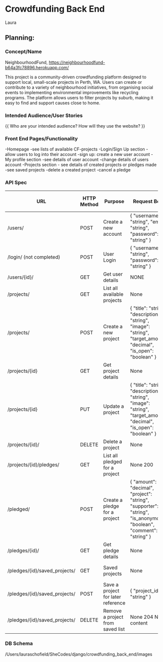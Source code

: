 # Crowdfunding Back End
Laura

## Planning:
### Concept/Name
NeighbourhoodFund, https://neighbourhoodfund-b64a3fc78896.herokuapp.com/

This project is a community-driven crowdfunding platform designed to support local, small-scale projects in Perth, WA. Users can create or contribute to a variety of neighbourhood initiatives, from organising social events to implementing environmental improvements like recycling programs. The platform allows users to filter projects by suburb, making it easy to find and support causes close to home. 

### Intended Audience/User Stories
{{ Who are your intended audience? How will they use the website? }}

### Front End Pages/Functionality
-Homepage
    -see lists of available CF-projects
-Login/Sign Up section
    -allow users to log into their account
    -sign up: create a new user account
-My profile section
    -see details of user account
    -change details of users account
-Projects section
    - see details of created projects or pledges made
    -see saved projects
    -delete a created project
    -cancel a pledge

### API Spec
 URL | HTTP Method | Purpose | Request Body | Success Response Code | Authentication/Authorisation |
| --- | ----------- | ------- |------------ | --------------------- | ---------------------------- |
|   /users/  |   POST |   Create a new account    | { "username": "string", "email": "string", "password": "string" }  | 201 | Created N/A
 /login/ (not completed)  |    POST   |   User Login    |    { "username": "string", "password": "string" }  |  200 OK  |  N/A
| /users/{id}/  |  GET   |   Get user details  |  NONE   |   200 OK   | User-specific authorisation
| /projects/  |  GET  |   List all available projects  |   None  | 200 OK  |  N/A
| /projects/  | POST   |    Create a new project  |    { "title": "string", "description": "string", "image": "string", "target_amount": "decimal",        "is_open": "boolean" }      |     201 Created |   Authentication required
|/projects/{id}   |  GET   |   Get project details  |     None      |    200 OK   |     N/A
|/projects/{id}  |  PUT     |   Update a project  |    { "title": "string", "description": "string", "image": "string", "target_amount": "decimal", "is_open": "boolean" }  | 200 OK     |   Project owner authorisation
|/projects/{id}/  |     DELETE  |  Delete a project    |      None      |    204 No Content  |  Project owner authorisation
|/projects/{id}/pledges/   |    GET  | List all pledged for a project |  None 200 |  OK N/A
|/pledged/  | POST  | Create a pledge for a project   |   { "amount": "decimal", "project": "string", "supporter": "string", "is_anonymous": "boolean", "comment": "string" }    |   201 v Created Authentication required
| /pledges/{id}/  |  GET  | Get pledge details  |  None    |  200 OK  |  Pledge creator or project owner authorisation
| /pledges/{id}/saved_projects/   |  GET  |     Saved projects    | None    |     200 OK  User-specific authorisation | 
| /pledges/{id}/saved_projects/  | POST  |  Save a project for later reference   | { "project_id": "string" }   | 201 Created    |   authentication required
| /pledges/{id}/saved_projects/  | DELETE  | Remove a project from saved list  | None 204 No content  |  User-specific authorisation

### DB Schema
/Users/lauraschofield/SheCodes/django/crowdfunding_back_end/images
